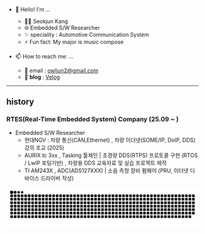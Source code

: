 <!--
**How many duck? 🦆🐤🐣!!**
**Owl-jun/Owl-jun** is a ✨ _special_ ✨ repository because its `README.md` (this file) appears on your GitHub profile.

Here are some ideas to get you started:

- 🔭 I’m currently working on ...
- 
- 👯 I’m looking to collaborate on ...
- 🤔 I’m looking for help with ...
- 💬 Ask me about ...
- 📫 How to reach me: ...
- 😄 Pronouns: ...
- ⚡ Fun fact: ...


    
<a href="https://www.gitanimals.org/en_US?utm_medium=image&utm_source=Owl-jun&utm_content=farm">
<img
  src="https://render.gitanimals.org/farms/Owl-jun"
  width="600"
  height="300"
/>
</a>

-->
<!-- ## [성쌤의 채점버튼](https://github.com/Owl-jun/iot-webapp-2025) -->

- 👋 Hello! I'm ...
  - 🧑‍💻 Seokjun Kang
  - 🌐 Embedded S/W Researcher
  - ✨ speciality : Automotive Communication System
  - ⚡ Fun fact: My major is music compose
    
- 📫 How to reach me: ...
  - 📧 email : owljun2@gmail.com
  - 📘 **blog** : [Velog](https://velog.io/@owljun/posts)

---
## history

### RTES(Real-Time Embedded System) Company (25.09 ~ )
- Embedded S/W Researcher
    - 현대NGV : 차량 통신(CAN,Ethernet) , 차량 이더넷(SOME/IP, DoIP, DDS) 강의 조교 (2025)
    - AURIX tc 3xx , Tasking 툴체인 | 초경량 DDS(RTPS) 프로토콜 구현 (RTOS / LwIP 포팅기반) , 차량용 DDS 교육자료 및 실습 프로젝트 제작
    - TI AM243X , ADC(ADS127XXX) | 소음 측정 장비 펌웨어 (PRU, 이더넷 디바이스 드라이버 작성)

![snake gif](https://github.com/Owl-jun/Owl-jun/blob/output/github-snake.svg)
<!-- ![Snake animation](https://Owl-jun.github.io/my-snake-animation/snake.svg) -->
